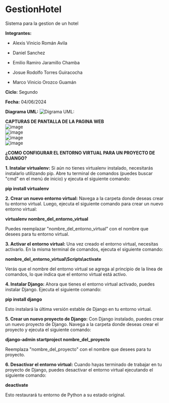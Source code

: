 # GestionHotel
Sistema para la gestion de un hotel

**Integrantes:** 

- Alexis Vinicio Román Avila
                 
- Daniel Sanchez
                 
- Emilio Ramiro Jaramillo Chamba
                 
- Josue Rodolfo Torres Guiracocha
                 
- Marco Vinicio Orozco Guamán

**Ciclo:** Segundo

**Fecha:** 04/06/2024

**Diagrama UML:**
![**Digrama UML:** ](https://i.postimg.cc/15gbgtrm/Whats-App-Image-2024-06-03-at-9-59-42-PM.jpg)  


**CAPTURAS DE PANTALLA DE LA PAGINA WEB**  
![image](https://github.com/emilioj04/gestionHotel/assets/166523266/15207599-1e4d-4c1d-9106-871c348d9463)  
![image](https://github.com/emilioj04/gestionHotel/assets/166523266/458ca8aa-4a0e-4f1f-922f-3b2ce9eb642c)  
![image](https://github.com/emilioj04/gestionHotel/assets/166523266/8d9adfb8-3c6e-4ace-b4f7-59d16856bbc3)  
![image](https://github.com/emilioj04/gestionHotel/assets/166523266/753e5a34-4f74-40dc-8020-b63a85adaeeb)  




**¿COMO CONFIGURAR EL ENTORNO VIRTUAL PARA UN PROYECTO DE DJANGO?**

**1. Instalar virtualenv:** Si aún no tienes virtualenv instalado, necesitarás instalarlo utilizando pip. Abre tu terminal de comandos (puedes buscar "cmd" en el menú de inicio) y ejecuta el siguiente comando:

**pip install virtualenv**

**2. Crear un nuevo entorno virtual:** Navega a la carpeta donde deseas crear tu entorno virtual. Luego, ejecuta el siguiente comando para crear un nuevo entorno virtual:

**virtualenv nombre_del_entorno_virtual**

Puedes reemplazar "nombre_del_entorno_virtual" con el nombre que desees para tu entorno virtual.

**3. Activar el entorno virtual:** Una vez creado el entorno virtual, necesitas activarlo. En la misma terminal de comandos, ejecuta el siguiente comando:

**nombre_del_entorno_virtual\Scripts\activate**

Verás que el nombre del entorno virtual se agrega al principio de la línea de comandos, lo que indica que el entorno virtual está activo.


**4. Instalar Django:** Ahora que tienes el entorno virtual activado, puedes instalar Django. Ejecuta el siguiente comando:

**pip install django**

Esto instalará la última versión estable de Django en tu entorno virtual.

**5. Crear un nuevo proyecto de Django:** Con Django instalado, puedes crear un nuevo proyecto de Django. Navega a la carpeta donde deseas crear el proyecto y ejecuta el siguiente comando:

**django-admin startproject nombre_del_proyecto**

Reemplaza "nombre_del_proyecto" con el nombre que desees para tu proyecto.

**6. Desactivar el entorno virtual:** Cuando hayas terminado de trabajar en tu proyecto de Django, puedes desactivar el entorno virtual ejecutando el siguiente comando:

**deactivate**

Esto restaurará tu entorno de Python a su estado original.

